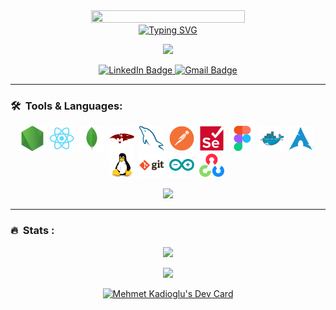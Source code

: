 <div align="center">
  <img src="https://steamuserimages-a.akamaihd.net/ugc/2431452006037644179/534FA2C251A84C17DD2FBCCD7494FDCF4EDF8B0C/?imw=512&amp;imh=287&amp;ima=fit&amp;impolicy=Letterbox&amp;imcolor=%23000000&amp;letterbox=true" width="70%" height="70%"  />
</div>

<div align="center">
  <a href="https://git.io/typing-svg">
    <img src="https://readme-typing-svg.demolab.com?font=Fira+Code&duration=2000&pause=2000&color=F72427&center=true&vCenter=true&repeat=false&width=435&lines=Hi%2C+I'm+Mehmet;Full-Stack+Developer." alt="Typing SVG" />
  </a>
  
  ![](https://komarev.com/ghpvc/?username=mekadi&color=red)
</div>

<p align="center">
  <a href="https://linkedin.com/in/mehmet-kadioglu">
    <img src="https://img.shields.io/badge/LinkedIn-blue?style=for-the-badge&logo=linkedin&logoColor=white" alt="LinkedIn Badge">
  </a>
  <a href="mailto:mehmetkadioglu7@gmail.com">
    <img src="https://img.shields.io/badge/gmail-red?style=for-the-badge&logo=gmail&logoColor=white" alt="Gmail Badge">
  </a>
</p>

---

### 🛠 &nbsp;Tools & Languages:

<div align="center">
  <img src="https://github.com/devicons/devicon/blob/master/icons/nodejs/nodejs-original.svg" width="40" height="40"/>&nbsp;
  <img src="https://github.com/devicons/devicon/blob/master/icons/react/react-original.svg" width="40" height="40"/>&nbsp;
  <img src="https://github.com/devicons/devicon/blob/master/icons/mongodb/mongodb-original.svg" width="40" height="40"/>&nbsp;
  <img src="https://github.com/devicons/devicon/blob/master/icons/mongoose/mongoose-original.svg" width="40" height="40"/>&nbsp;
  <img src="https://github.com/devicons/devicon/blob/master/icons/mysql/mysql-original.svg" width="40" height="40"/>&nbsp;
  <img src="https://github.com/devicons/devicon/blob/master/icons/postman/postman-original.svg" width="40" height="40"/>&nbsp;
  <img src="https://github.com/devicons/devicon/blob/master/icons/selenium/selenium-original.svg" width="40" height="40"/>&nbsp;
  <img src="https://github.com/devicons/devicon/blob/master/icons/figma/figma-original.svg" width="40" height="40"/>&nbsp;
  <img src="https://github.com/devicons/devicon/blob/master/icons/docker/docker-original.svg" width="40" height="40"/>&nbsp;
  <img src="https://github.com/devicons/devicon/blob/master/icons/archlinux/archlinux-original.svg" width="40" height="40"/>&nbsp;
  <img src="https://github.com/devicons/devicon/blob/master/icons/linux/linux-original.svg" width="40" height="40"/>&nbsp;
  <img src="https://github.com/devicons/devicon/blob/master/icons/git/git-original-wordmark.svg" width="40" height="40"/>&nbsp;
  <img src="https://github.com/devicons/devicon/blob/master/icons/arduino/arduino-original.svg" width="40" height="40"/>&nbsp;
  <img src="https://github.com/devicons/devicon/blob/master/icons/opencv/opencv-original.svg" width="40" height="40"/>&nbsp;

  ![](https://github-readme-stats-murex-two-42.vercel.app/api/top-langs/?username=mekadi&layout=donut&size_weight=0&count_weight=1&hide=batchfile,cmake,makefile,assembly&theme=dracula&langs_count=20&hide_progress=true)
</div>

---

### 🔥 &nbsp;Stats :
<div align="center">
  
  ![](https://github-readme-streak-stats.herokuapp.com?user=mekadi&theme=dracula&hide_border=true&border_radius=50&date_format=j%20M%5B%20Y%5D&mode=weekly&card_width=512&background=8%2C3B3B3B%2C000000&hide_longest_streak=true)
  
  ![](https://leetcode.card.workers.dev/mekadi?theme=dark&font=baloo&extension=null)

  <a href="https://app.daily.dev/mkadioglu"><img src="https://api.daily.dev/devcards/v2/FNUroDqVelc3bsMRGUBnX.png?type=wide&r=y51" width="652" alt="Mehmet Kadioglu's Dev Card"/></a>
</div>
